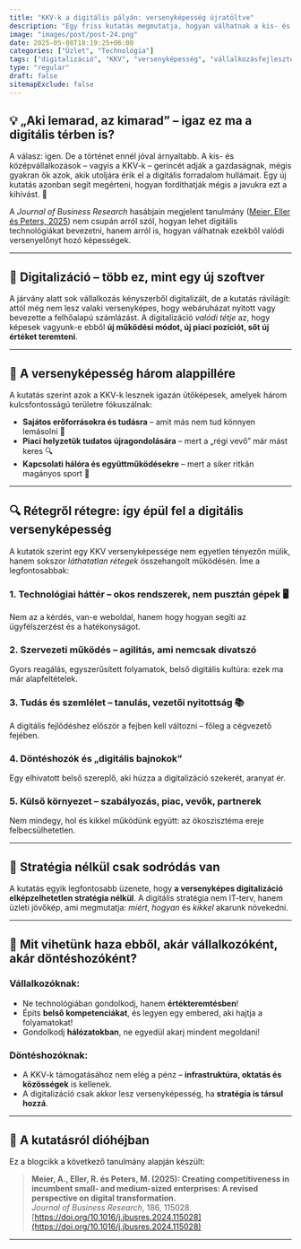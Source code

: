 ```yaml
---
title: "KKV-k a digitális pályán: versenyképesség újratöltve"
description: "Egy friss kutatás megmutatja, hogyan válhatnak a kis- és középvállalkozások digitális eszközökkel igazán versenyképessé – és miért nem elég pusztán technológiát venni."
image: "images/post/post-24.png"
date: 2025-05-08T18:19:25+06:00
categories: ["Üzlet", "Technológia"]
tags: ["digitalizáció", "KKV", "versenyképesség", "vállalkozásfejlesztés"]
type: "regular"
draft: false
sitemapExclude: false
---
```


## 💡 „Aki lemarad, az kimarad” – igaz ez ma a digitális térben is?

A válasz: igen. De a történet ennél jóval árnyaltabb. A kis- és középvállalkozások – vagyis a KKV-k – gerincét adják a gazdaságnak, mégis gyakran ők azok, akik utoljára érik el a digitális forradalom hullámait. Egy új kutatás azonban segít megérteni, hogyan fordíthatják mégis a javukra ezt a kihívást. 🔄

A *Journal of Business Research* hasábjain megjelent tanulmány ([Meier, Eller és Peters, 2025](https://doi.org/10.1016/j.jbusres.2024.115028)) nem csupán arról szól, hogyan lehet digitális technológiákat bevezetni, hanem arról is, hogyan válhatnak ezekből valódi versenyelőnyt hozó képességek.

---

## 🚀 Digitalizáció – több ez, mint egy új szoftver

A járvány alatt sok vállalkozás kényszerből digitalizált, de a kutatás rávilágít: attól még nem lesz valaki versenyképes, hogy webáruházat nyitott vagy bevezette a felhőalapú számlázást. A digitalizáció *valódi tétje* az, hogy képesek vagyunk-e ebből **új működési módot, új piaci pozíciót, sőt új értéket teremteni**.

---

## 🧱 A versenyképesség három alappillére

A kutatás szerint azok a KKV-k lesznek igazán ütőképesek, amelyek három kulcsfontosságú területre fókuszálnak:

- **Sajátos erőforrásokra és tudásra** – amit más nem tud könnyen lemásolni 🧠  
- **Piaci helyzetük tudatos újragondolására** – mert a „régi vevő” már mást keres 🔍  
- **Kapcsolati hálóra és együttműködésekre** – mert a siker ritkán magányos sport 🤝  

---

## 🔍 Rétegről rétegre: így épül fel a digitális versenyképesség

A kutatók szerint egy KKV versenyképessége nem egyetlen tényezőn múlik, hanem sokszor *láthatatlan rétegek* összehangolt működésén. Íme a legfontosabbak:

### 1. **Technológiai háttér** – okos rendszerek, nem pusztán gépek 🖥️  
Nem az a kérdés, van-e weboldal, hanem hogy hogyan segíti az ügyfélszerzést és a hatékonyságot.

### 2. **Szervezeti működés** – agilitás, ami nemcsak divatszó  
Gyors reagálás, egyszerűsített folyamatok, belső digitális kultúra: ezek ma már alapfeltételek.

### 3. **Tudás és szemlélet** – tanulás, vezetői nyitottság 📚  
A digitális fejlődéshez először a fejben kell változni – főleg a cégvezető fejében.

### 4. **Döntéshozók és „digitális bajnokok”**  
Egy elhivatott belső szereplő, aki húzza a digitalizáció szekerét, aranyat ér.

### 5. **Külső környezet** – szabályozás, piac, vevők, partnerek  
Nem mindegy, hol és kikkel működünk együtt: az ökoszisztéma ereje felbecsülhetetlen.

---

## 🧭 Stratégia nélkül csak sodródás van

A kutatás egyik legfontosabb üzenete, hogy **a versenyképes digitalizáció elképzelhetetlen stratégia nélkül**. A digitális stratégia nem IT-terv, hanem üzleti jövőkép, ami megmutatja: *miért*, *hogyan* és *kikkel* akarunk növekedni.

---

## 📣 Mit vihetünk haza ebből, akár vállalkozóként, akár döntéshozóként?

### Vállalkozóknak:
- Ne technológiában gondolkodj, hanem **értékteremtésben**!
- Építs **belső kompetenciákat**, és legyen egy embered, aki hajtja a folyamatokat!
- Gondolkodj **hálózatokban**, ne egyedül akarj mindent megoldani!

### Döntéshozóknak:
- A KKV-k támogatásához nem elég a pénz – **infrastruktúra, oktatás és közösségek** is kellenek.
- A digitalizáció csak akkor lesz versenyképesség, ha **stratégia is társul hozzá**.

---

## 🧾 A kutatásról dióhéjban

Ez a blogcikk a következő tanulmány alapján készült:

> **Meier, A., Eller, R. és Peters, M. (2025): Creating competitiveness in incumbent small- and medium-sized enterprises: A revised perspective on digital transformation.**  
> *Journal of Business Research*, 186, 115028.  
> [https://doi.org/10.1016/j.jbusres.2024.115028](https://doi.org/10.1016/j.jbusres.2024.115028)

---
